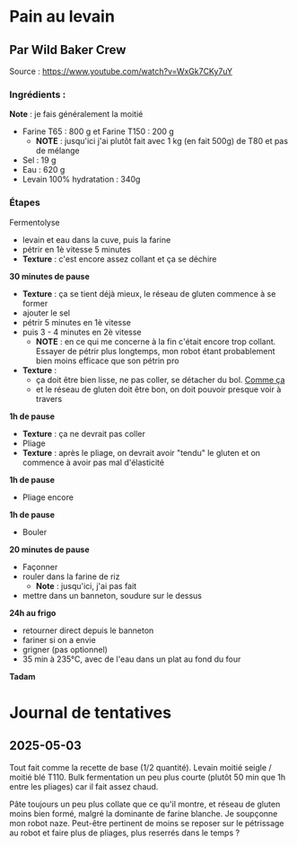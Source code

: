 # Pain au levain

## Par Wild Baker Crew

Source : https://www.youtube.com/watch?v=WxGk7CKy7uY

### Ingrédients :

**Note** : je fais généralement la moitié

- Farine T65 : 800 g et Farine T150 : 200 g
    - **NOTE** : jusqu'ici j'ai plutôt fait avec 1 kg (en fait 500g) de T80 et pas de mélange
- Sel : 19 g
- Eau : 620 g
- Levain 100% hydratation : 340g


### Étapes

Fermentolyse

- levain et eau dans la cuve, puis la farine
- pétrir en 1è vitesse 5 minutes
- **Texture** : c'est encore assez collant et ça se déchire


**30 minutes de pause**

- **Texture** : ça se tient déjà mieux, le réseau de gluten commence à se former
- ajouter le sel
- pétrir 5 minutes en 1è vitesse
- puis 3 - 4 minutes en 2è vitesse
    - **NOTE** : en ce qui me concerne à la fin c'était encore trop collant. Essayer de pétrir plus longtemps, mon robot étant probablement bien moins efficace que son pétrin pro
- **Texture** :
	- ça doit être bien lisse, ne pas coller, se détacher du bol. [Comme ça](https://youtu.be/WxGk7CKy7uY?si=HYHA51Gp2CBsi-5p&t=132)
	- et le réseau de gluten doit être bon, on doit pouvoir presque voir à travers


**1h de pause**

- **Texture** : ça ne devrait pas coller
- Pliage
- **Texture** : après le pliage, on devrait avoir "tendu" le gluten et on commence à avoir pas mal d'élasticité

**1h de pause**

- Pliage encore

**1h de pause**

- Bouler

**20 minutes de pause**

- Façonner
- rouler dans la farine de riz
	- **Note** : jusqu'ici, j'ai pas fait
- mettre dans un banneton, soudure sur le dessus

**24h au frigo**

- retourner direct depuis le banneton
- fariner si on a envie
- grigner (pas optionnel)
- 35 min à 235°C, avec de l'eau dans un plat au fond du four

**Tadam**

# Journal de tentatives

## 2025-05-03

Tout fait comme la recette de base (1/2 quantité). Levain moitié seigle / moitié blé T110. Bulk fermentation un peu plus courte (plutôt 50 min que 1h entre les pliages) car il fait assez chaud.

Pâte toujours un peu plus collate que ce qu'il montre, et réseau de gluten moins bien formé, malgré la dominante de farine blanche. Je soupçonne mon robot naze. Peut-être pertinent de moins se reposer sur le pétrissage au robot et faire plus de pliages, plus reserrés dans le temps ?
